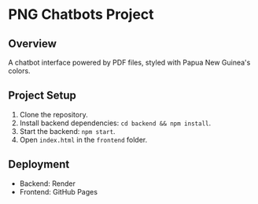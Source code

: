 # PNG Chatbots Project

## Overview
A chatbot interface powered by PDF files, styled with Papua New Guinea's colors.

## Project Setup
1. Clone the repository.
2. Install backend dependencies: `cd backend && npm install`.
3. Start the backend: `npm start`.
4. Open `index.html` in the `frontend` folder.

## Deployment
- Backend: Render
- Frontend: GitHub Pages
